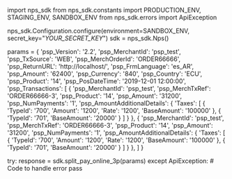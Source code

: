 import nps_sdk
from nps_sdk.constants import PRODUCTION_ENV, STAGING_ENV, SANDBOX_ENV
from nps_sdk.errors import ApiException

nps_sdk.Configuration.configure(environment=SANDBOX_ENV,
                            secret_key="_YOUR_SECRET_KEY_")
sdk = nps_sdk.Nps()

params = {
    'psp_Version': '2.2',
    'psp_MerchantId': 'psp_test',
    'psp_TxSource': 'WEB',
    'psp_MerchOrderId': 'ORDER66666',
    'psp_ReturnURL': 'http://localhost/',
    'psp_FrmLanguage': 'es_AR',
    'psp_Amount': '62400',
    'psp_Currency': '840',
    'psp_Country': 'ECU',
    'psp_Product': '14',
    'psp_PosDateTime': '2019-12-01 12:00:00',
    'psp_Transactions': [
        {
            'psp_MerchantId': 'psp_test',
            'psp_MerchTxRef': 'ORDER66666-3',
            'psp_Product': '14',
            'psp_Amount': '31200',
            'psp_NumPayments': '1',
            'psp_AmountAdditionalDetails': {
                'Taxes': [
                    {
                        'TypeId': '700',
                        'Amount': '1200',
                        'Rate': '1200',
                        'BaseAmount': '100000'
                    },
                    {
                        'TypeId': '701',
                        'BaseAmount': '20000'
                    }
                ]
                    }
        },
        {
            'psp_MerchantId': 'psp_test',
            'psp_MerchTxRef': 'ORDER66666-3',
            'psp_Product': '14',
            'psp_Amount': '31200',
            'psp_NumPayments': '1',
            'psp_AmountAdditionalDetails': {
                'Taxes': [
                    {
                        'TypeId': '700',
                        'Amount': '1200',
                        'Rate': '1200',
                        'BaseAmount': '100000'
                    },
                    {
                        'TypeId': '701',
                        'BaseAmount': '20000'
                    }
                ]
                    }
        },
    ]
}

try: 
    response = sdk.split_pay_online_3p(params) 
except ApiException: 
    # Code to handle error 
    pass 
